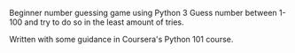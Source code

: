 Beginner number guessing game using Python 3
Guess number between 1-100 and try to do so in the least amount of tries.

Written with some guidance in Coursera's Python 101 course.
